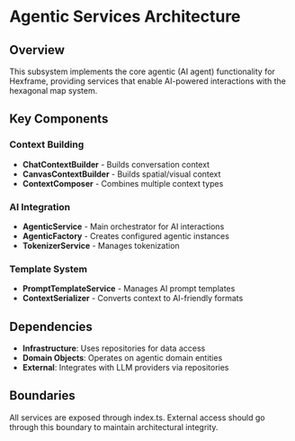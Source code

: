 # Agentic Services Architecture

## Overview

This subsystem implements the core agentic (AI agent) functionality for Hexframe, providing services that enable AI-powered interactions with the hexagonal map system.

## Key Components

### Context Building
- **ChatContextBuilder** - Builds conversation context
- **CanvasContextBuilder** - Builds spatial/visual context
- **ContextComposer** - Combines multiple context types

### AI Integration
- **AgenticService** - Main orchestrator for AI interactions
- **AgenticFactory** - Creates configured agentic instances
- **TokenizerService** - Manages tokenization

### Template System  
- **PromptTemplateService** - Manages AI prompt templates
- **ContextSerializer** - Converts context to AI-friendly formats

## Dependencies

- **Infrastructure**: Uses repositories for data access
- **Domain Objects**: Operates on agentic domain entities
- **External**: Integrates with LLM providers via repositories

## Boundaries

All services are exposed through index.ts. External access should go through this boundary to maintain architectural integrity.
